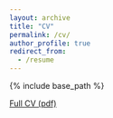 ```yaml
---
layout: archive
title: "CV"
permalink: /cv/
author_profile: true
redirect_from:
  - /resume
---
```


{% include base_path %}

[Full CV (pdf)](./../files/Huth_CV_2023.pdf)